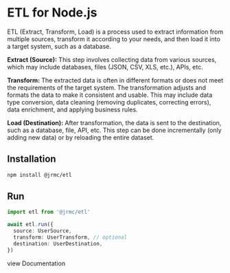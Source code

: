 # ETL for Node.js

ETL (Extract, Transform, Load) is a process used to extract information from multiple sources, transform it according to your needs, and then load it into a target system, such as a database.

**Extract (Source):**
This step involves collecting data from various sources, which may include databases, files (JSON, CSV, XLS, etc.), APIs, etc.

**Transform:**
The extracted data is often in different formats or does not meet the requirements of the target system. The transformation adjusts and formats the data to make it consistent and usable.
This may include data type conversion, data cleaning (removing duplicates, correcting errors), data enrichment, and applying business rules.

**Load (Destination):**
After transformation, the data is sent to the destination, such as a database, file, API, etc.
This step can be done incrementally (only adding new data) or by reloading the entire dataset.


## Installation

```sh
npm install @jrmc/etl
```

## Run

```ts
import etl from '@jrmc/etl'

await etl.run({
  source: UserSource,
  transform: UserTransform, // optional
  destination: UserDestination,
})
```

view Documentation